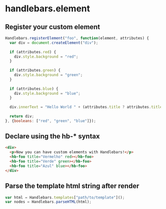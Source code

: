 handlebars.element
==================

## Register your custom element
```javascript
Handlebars.registerElement("foo", function(element, attributes) {
  var div = document.createElement("div");
  
  if (attributes.red) {
    div.style.background = "red";
  }
  
  if (attributes.green) {
    div.style.background = "green";
  }
  
  if (attributes.blue) {
    div.style.background = "blue";
  }
  
  div.innerText = "Hello World " + (attributes.title ? attributes.title : "guest");
  
  return div;
}, {booleans: ["red", "green", "blue"]});
```

## Declare using the hb-* syntax
```html
<div>
  <p>Now you can have custom elements with Handlebars!</p>
  <hb-foo title="Vermelho" red></hb-foo>
  <hb-foo title="Verde" green></hb-foo>
  <hb-foo title="Azul" blue></hb-foo>
</div>
```

## Parse the template html string after render
```javascript
var html = Handlebars.templates["path/to/template"]();
var nodes = Handlebars.parseHTML(html);
```
